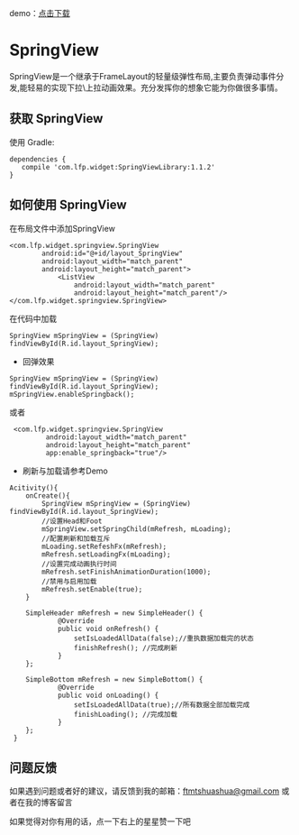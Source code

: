 demo：[点击下载](https://raw.githubusercontent.com/ftmtshuashua/SpringView/master/app-debug.apk)

# SpringView

SpringView是一个继承于FrameLayout的轻量级弹性布局,主要负责弹动事件分发,能轻易的实现下拉\上拉动画效果。充分发挥你的想象它能为你做很多事情。

**获取 SpringView**
--------

使用 Gradle:
```
dependencies {
   compile 'com.lfp.widget:SpringViewLibrary:1.1.2'
}
```

**如何使用 SpringView**
--------

在布局文件中添加SpringView

```
<com.lfp.widget.springview.SpringView
        android:id="@+id/layout_SpringView"
        android:layout_width="match_parent"
        android:layout_height="match_parent">
            <ListView
                android:layout_width="match_parent"
                android:layout_height="match_parent"/>
</com.lfp.widget.springview.SpringView>
```

在代码中加载

```
SpringView mSpringView = (SpringView) findViewById(R.id.layout_SpringView);
```

 - 回弹效果

```
SpringView mSpringView = (SpringView) findViewById(R.id.layout_SpringView);
mSpringView.enableSpringback();
```

或者

```
 <com.lfp.widget.springview.SpringView
         android:layout_width="match_parent"
         android:layout_height="match_parent"
         app:enable_springback="true"/>
```


 - 刷新与加载请参考Demo

```
Acitivity(){
    onCreate(){
        SpringView mSpringView = (SpringView) findViewById(R.id.layout_SpringView);
        //设置Head和Foot
        mSpringView.setSpringChild(mRefresh, mLoading);
        //配置刷新和加载互斥
        mLoading.setRefeshFx(mRefresh);
        mRefresh.setLoadingFx(mLoading);
        //设置完成动画执行时间
        mRefresh.setFinishAnimationDuration(1000);
        //禁用与启用加载
        mRefresh.setEnable(true);
    }

    SimpleHeader mRefresh = new SimpleHeader() {
            @Override
            public void onRefresh() {
                setIsLoadedAllData(false);//重执数据加载完的状态
                finishRefresh(); //完成刷新
            }
    };

    SimpleBottom mRefresh = new SimpleBottom() {
            @Override
            public void onLoading() {
                setIsLoadedAllData(true);//所有数据全部加载完成
                finishLoading(); //完成加载
            }
    };
 }

```

**问题反馈**
--------
如果遇到问题或者好的建议，请反馈到我的邮箱：ftmtshuashua@gmail.com 或者在我的博客留言

如果觉得对你有用的话，点一下右上的星星赞一下吧


